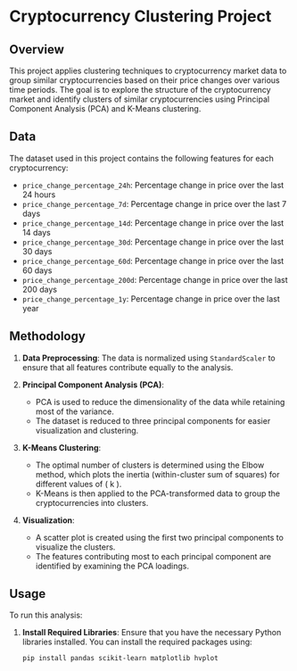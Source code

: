# Cryptocurrency Clustering Project

## Overview
This project applies clustering techniques to cryptocurrency market data to group similar cryptocurrencies based on their price changes over various time periods. The goal is to explore the structure of the cryptocurrency market and identify clusters of similar cryptocurrencies using Principal Component Analysis (PCA) and K-Means clustering.

## Data
The dataset used in this project contains the following features for each cryptocurrency:

- `price_change_percentage_24h`: Percentage change in price over the last 24 hours
- `price_change_percentage_7d`: Percentage change in price over the last 7 days
- `price_change_percentage_14d`: Percentage change in price over the last 14 days
- `price_change_percentage_30d`: Percentage change in price over the last 30 days
- `price_change_percentage_60d`: Percentage change in price over the last 60 days
- `price_change_percentage_200d`: Percentage change in price over the last 200 days
- `price_change_percentage_1y`: Percentage change in price over the last year

## Methodology
1. **Data Preprocessing**: The data is normalized using `StandardScaler` to ensure that all features contribute equally to the analysis.

2. **Principal Component Analysis (PCA)**:
   - PCA is used to reduce the dimensionality of the data while retaining most of the variance.
   - The dataset is reduced to three principal components for easier visualization and clustering.

3. **K-Means Clustering**:
   - The optimal number of clusters is determined using the Elbow method, which plots the inertia (within-cluster sum of squares) for different values of \( k \).
   - K-Means is then applied to the PCA-transformed data to group the cryptocurrencies into clusters.

4. **Visualization**:
   - A scatter plot is created using the first two principal components to visualize the clusters.
   - The features contributing most to each principal component are identified by examining the PCA loadings.

## Usage
To run this analysis:

1. **Install Required Libraries**: Ensure that you have the necessary Python libraries installed. You can install the required packages using:
   ```bash
   pip install pandas scikit-learn matplotlib hvplot

